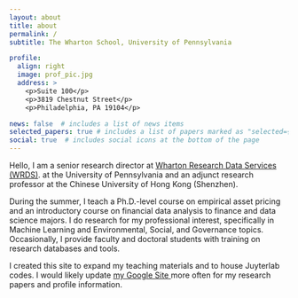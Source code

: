 ```yaml
---
layout: about
title: about
permalink: /
subtitle: The Wharton School, University of Pennsylvania

profile:
  align: right
  image: prof_pic.jpg
  address: >
    <p>Suite 100</p>
    <p>3819 Chestnut Street</p>
    <p>Philadelphia, PA 19104</p>

news: false  # includes a list of news items
selected_papers: true # includes a list of papers marked as "selected={true}"
social: true  # includes social icons at the bottom of the page
---
```


Hello, I am a senior research director at <a href='https://wrds-www.wharton.upenn.edu/'> Wharton Research Data Services (WRDS)</a>. at the University of Pennsylvania and an adjunct research professor at the Chinese University of Hong Kong (Shenzhen).

During the summer, I teach a Ph.D.-level course on empirical asset pricing and an introductory course on financial data analysis to finance and data science majors. I do research for my professional interest, specifically in Machine Learning and Environmental, Social, and Governance topics. Occasionally, I provide faculty and doctoral students with training on research databases and tools.


I created this site to expand my teaching materials and to house Juyterlab codes. I would likely update <a href='https://www.ruidaiwrds.info/'>my Google Site </a> more often for my research papers and profile information.